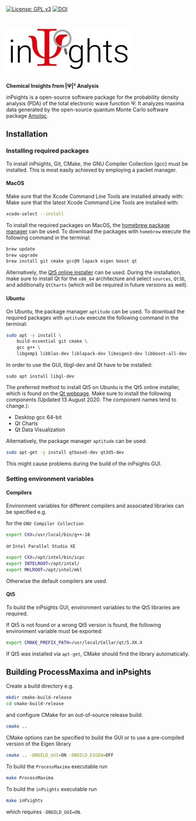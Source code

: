 [![License: GPL v3](https://img.shields.io/badge/License-GPLv3-blue.svg)](https://www.gnu.org/licenses/gpl-3.0)
[![DOI](https://zenodo.org/badge/DOI/10.5281/zenodo.4321715.svg)](https://doi.org/10.5281/zenodo.4321715)

# <img src="img/inPsightsLogo.png" alt="inPsights Logo" height="128"/>
**Chemical Insights from |Ψ|² Analysis**

inPsights is a open-source software package for the probability density analysis (PDA) of the total electronic wave function Ψ.
It analyzes maxima data generated by the open-source quantum Monte Carlo software package [Amolqc](https://github.com/luechow-group/Amolqc).

## Installation
### Installing required packages
To install inPsights, Git, CMake, the GNU Compiler Collection (gcc) must be installed. 
This is most easily achieved by employing a packet manager.

#### MacOS
Make sure that the Xcode Command Line Tools are installed already with: 
Make sure that the latest Xcode Command Line Tools are installed with: 
```bash
xcode-select --install
```

To install the required packages on MacOS, the [homebrew package manager](https://brew.sh) can be used. 
To download the packages with `homebrew` execute the following command in the terminal:
```bash
brew update
brew upgrade
brew install git cmake gcc@9 lapack eigen boost qt
```

Alternatively, the [Qt5 online installer](https://www.qt.io/download-open-source) can be used.
During the installation, make sure to install Qt for the `x86_64` architecture 
and select `sources`, `Qt3D`, and additionally `QtCharts` (which will be required in future versions as well).


#### Ubuntu
On Ubuntu, the package manager `aptitude` can be used.
To download the required packages with `aptitude` execute the following command in the terminal:
```bash
sudo apt -y install \
    build-essential git cmake \
    gcc g++ \
    libgomp1 libblas-dev liblapack-dev libeigen3-dev libboost-all-dev
```

In order to use the GUI, libgl-dev and Qt have to be installed:
```
sudo apt install libgl-dev
```
The preferred method to install Qt5 on Ubuntu is the Qt5 online installer, which is found on the [Qt webpage](https://www.qt.io/download-qt-installer).
Make sure to install the following components (Updated 13 August 2020. The component names tend to change.):
   * Desktop gcc 64-bit
   * Qt Charts
   * Qt Data Visualization

Alternatively, the package manager `aptitude` can be used:
```bash
sudo apt-get -y install qtbase5-dev qt3d5-dev 
```
This might cause problems during the build of the inPsights GUI.

### Setting environment variables

#### Compilers
Environment variables for different compilers and associated libraries can be specified e.g. 

for the `GNU Compiler Collection`
```bash
export CXX=/usr/local/bin/g++-10
```
or `Intel Parallel Studio XE`
```bash
export CXX=/opt/intel/bin/icpc
export INTELROOT=/opt/intel/
export MKLROOT=/opt/intel/mkl
```
Otherwise the default compilers are used.

#### Qt5
To build the inPsights GUI, environment variables to the Qt5 libraries are required.

If Qt5 is not found or a wrong Qt5 version is found, the following environment variable must be exported:

```bash
export CMAKE_PREFIX_PATH=/usr/local/Cellar/qt/5.XX.X
```

If Qt5 was installed via `apt-get`, CMake should find the library automatically.


## Building ProcessMaxima and inPsights

Create a build directory e.g.
```bash
mkdir cmake-build-release
cd cmake-build-release
```
and configure CMake for an out-of-source release build:
```bash
cmake ..
```
CMake options can be specified to build the GUI or to use a pre-compiled version of the Eigen library
```bash
cmake .. -DBUILD_GUI=ON -DBUILD_EIGEN=OFF
```

To build the `ProcessMaxima` executable run
```bash
make ProcessMaxima
```
To build the `inPsights` executable run
```bash
make inPsights
```
which requires `-DBUILD_GUI=ON`.

